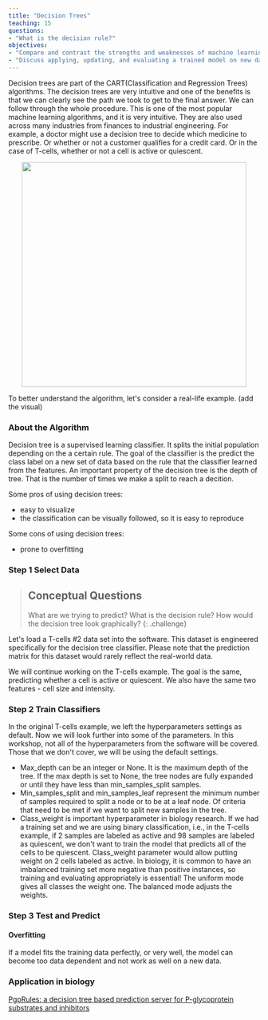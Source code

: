 ```yaml
---
title: "Decision Trees"
teaching: 15
questions:
- "What is the decision rule?"
objectives:
- "Compare and contrast the strengths and weaknesses of machine learning classifiers commonly used in biology - logistic regression, decision trees, random forests, and neural networks. Assess model selection and recognize that these methods don't necessarily work right out of the box."
- "Discuss applying, updating, and evaluating a trained model on new data."
---
```


Decision trees are part of the CART(Classification and Regression Trees) algorithms. The decision trees are very intuitive and one of the benefits is that we can clearly see the path we took to get to the final answer. We can follow through the whole procedure. This is one of the most popular machine learning algorithms, and it is very intuitive. They are also used across many industries from finances to industrial engineering. For example, a doctor might use a decision tree to decide which medicine to prescribe. Or whether or not a customer qualifies for a credit card. Or in the case of T-cells, whether or not a cell is active or quiescent.

<p align="center">
<img width="450" src="https://raw.githubusercontent.com/gitter-lab/ml-bio-workshop/gh-pages/assets/decision%20tree1.jpg">
</p>

To better understand the algorithm, let's consider a real-life example. 
(add the visual)

### About the Algorithm

Decision tree is a supervised learning classifier. It splits the initial population depending on the a certain rule. The goal of the classifier is the predict the class label on a new set of data based on the rule that the classifier learned from the features. An important property of the decision tree is the depth of tree. That is the number of times we make a split to reach a decition. 

Some pros of using decision trees:

- easy to visualize
- the classification can be visually followed, so it is easy to reproduce

Some cons of using decision trees:

- prone to overfitting

### Step 1 Select Data

> ## Conceptual Questions
>
> What are we trying to predict? 
> What is the decision rule?
> How would the decision tree look graphically?
{: .challenge}

Let's load a T-cells #2 data set into the software. This dataset is engineered specifically for the decision tree classifier. Please note that the prediction matrix for this dataset would rarely reflect the real-world data. 

We will continue working on the T-cells example. The goal is the same, predicting whether a cell is active or quiescent. We also have the same two features - cell size and intensity. 


### Step 2 Train Classifiers

In the original T-cells example, we left the hyperparameters settings as default. Now we will look further into some of the parameters. In this workshop, not all of the hyperparameters from the software will be covered. Those that we don't cover, we will be using the default settings. 
- Max_depth can be an integer or None. It is the maximum depth of the tree. If the max depth is set to None, the tree nodes are fully expanded or until they have less than min_samples_split samples.
- Min_samples_split and min_samples_leaf represent the minimum number of samples required to split a node or to be at a leaf node. Of criteria that need to be met if we want to split new samples in the tree.
- Class_weight is important hyperparameter in biology research. If we had a training set and we are using binary classification, i.e., in the T-cells example, if 2 samples are labeled as active and 98 samples are labeled as quiescent, we don't want to train the model that predicts all of the cells to be quiescent. Class_weight parameter would allow putting weight on 2 cells labeled as active. In biology, it is common to have an imbalanced training set more negative than positive instances, so training and evaluating appropriately is essential! The uniform mode gives all classes the weight one. The balanced mode adjusts the weights.

### Step 3 Test and Predict

#### Overfitting

If a model fits the training data perfectly, or very well, the model can become too data dependent and not work as well on a new data. 

###  Application in biology

[PgpRules: a decision tree based prediction server for P-glycoprotein substrates and inhibitors](https://doi.org/10.1093/bioinformatics/btz213)




